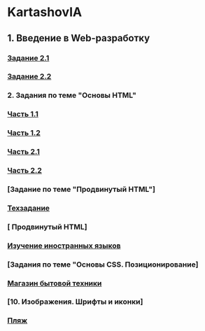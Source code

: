 # KartashovIA
## 1. Введение в Web-разработку

### [Задание 2.1](https://jsfiddle.net/tukhs65f/1/)
### [Задание 2.2](https://jsfiddle.net/e63vajdy/)

### 2. Задания по теме "Основы HTML"
### [Часть 1.1](https://github.com/AdukarIT/KartashovIA/commit/0890333c424fb518af7ea96322cbad85a24e67d7)
### [Часть 1.2](https://github.com/AdukarIT/KartashovIA/blob/master/secondhomework/product.html)
### [Часть 2.1](https://github.com/AdukarIT/KartashovIA/blob/master/secondhomework/index2.html)
### [Часть 2.2](https://github.com/AdukarIT/KartashovIA/blob/master/secondhomework/product.html)
### [Задание по теме "Продвинутый HTML"]
### [Техзадание](https://github.com/AdukarIT/KartashovIA/tree/master/secondhomework/technical%20project)
### [ Продвинутый HTML]
### [Изучение иностранных языков](https://github.com/AdukarIT/KartashovIA/tree/master/secondhomework/Language%20learning)
### [Задания по теме "Основы CSS. Позиционирование]
### [Магазин бытовой техники](https://github.com/AdukarIT/KartashovIA/tree/master/secondhomework/Order%20list)
### [10. Изображения. Шрифты и иконки]
### [Пляж](https://github.com/AdukarIT/KartashovIA/tree/master/secondhomework/stylistic%20design)
